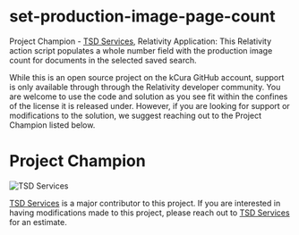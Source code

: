 # set-production-image-page-count
Project Champion - [TSD Services](http://www.tsdservices.com), Relativity Application: This Relativity action script populates a whole number field with the production image count for documents in the selected saved search.

While this is an open source project on the kCura GitHub account, support is only available through through the Relativity developer community. You are welcome to use the code and solution as you see fit within the confines of the license it is released under. However, if you are looking for support or modifications to the solution, we suggest reaching out to the Project Champion listed below.

# Project Champion 
![TSD Services](http://www.tsdservices.com/wp-content/uploads/2015/03/TSD_Logo-TM-for-website.png "TSD Services")

[TSD Services](http://www.tsdservices.com) is a major contributor to this project.  If you are interested in having modifications made to this project, please reach out to [TSD Services](http://www.tsdservices.com) for an estimate.
